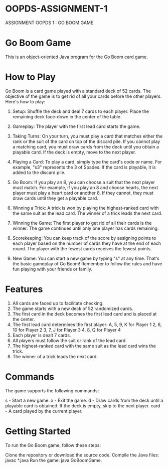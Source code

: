 # OOPDS-ASSIGNMENT-1
ASSIGNMENT OOPDS 1 : GO BOOM GAME

# Go Boom Game
This is an object-oriented Java program for the Go Boom card game.

# How to Play
Go Boom is a card game played with a standard deck of 52 cards. The objective of the game is to get rid of all your cards before the other players. Here's how to play:

1. Setup: Shuffle the deck and deal 7 cards to each player. Place the remaining deck face-down in the center of the table.

2. Gameplay: The player with the first lead card starts the game.

3. Taking Turns: On your turn, you must play a card that matches either the rank or the suit of the card on top of the discard pile. If you cannot play a matching card, you must draw cards from the deck until you obtain a playable card. If the deck is empty, move to the next player.

4. Playing a Card: To play a card, simply type the card's code or name. For example, "s3" represents the 3 of Spades. If the card is playable, it is added to the discard pile.

5. Go Boom: If you play an 8, you can choose a suit that the next player must match. For example, if you play an 8 and choose hearts, the next player must play a heart card or another 8. If they cannot, they must draw cards until they get a playable card.

6. Winning a Trick: A trick is won by playing the highest-ranked card with the same suit as the lead card. The winner of a trick leads the next card.

7. Winning the Game: The first player to get rid of all their cards is the winner. The game continues until only one player has cards remaining.

8. Scorekeeping: You can keep track of the score by assigning points to each player based on the number of cards they have at the end of each round. The player with the fewest cards receives the fewest points.

9. New Game: You can start a new game by typing "s" at any time.
That's the basic gameplay of Go Boom! Remember to follow the rules and have fun playing with your friends or family.

# Features
1. All cards are faced up to facilitate checking.
2. The game starts with a new deck of 52 randomized cards.
3. The first card in the deck becomes the first lead card and is placed at the center.
4. The first lead card determines the first player:
      A, 5, 9, K for Player 1
      2, 6, 10 for Player 2
      3, 7, J for Player 3
      4, 8, Q for Player 4
5. Each player is dealt 7 cards.
6. All players must follow the suit or rank of the lead card.
7. The highest-ranked card with the same suit as the lead card wins the trick.
8. The winner of a trick leads the next card.

# Commands
The game supports the following commands:

s - Start a new game.
x - Exit the game.
d - Draw cards from the deck until a playable card is obtained. If the deck is empty, skip to the next player.
card - A card played by the current player.

# Getting Started
To run the Go Boom game, follow these steps:

Clone the repository or download the source code.
Compile the Java files: javac *.java
Run the game: java GoBoomGame.

